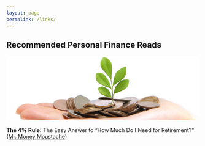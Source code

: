 ```yaml
---
layout: page
permalink: /links/
---
```


## Recommended Personal Finance Reads

![Show me the Money](/images/links_banner.png "Show me the Money Screenshot")

**The 4% Rule:** The Easy Answer to “How Much Do I Need for Retirement?” ([Mr. Money Moustache](http://www.mrmoneymustache.com/2012/05/29/how-much-do-i-need-for-retirement/))


